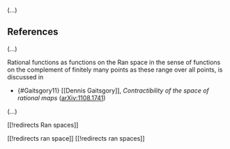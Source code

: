 
(...)


## References

(...)

Rational functions as functions on the Ran space in the sense of functions on the complement of finitely many points as these range over all points, is discussed in

* {#Gaitsgory11} [[Dennis Gaitsgory]], _Contractibility of the space of rational maps_ ([arXiv:1108.1741](http://arxiv.org/abs/1108.1741))


(...)


[[!redirects Ran spaces]]

[[!redirects ran space]]
[[!redirects ran spaces]]